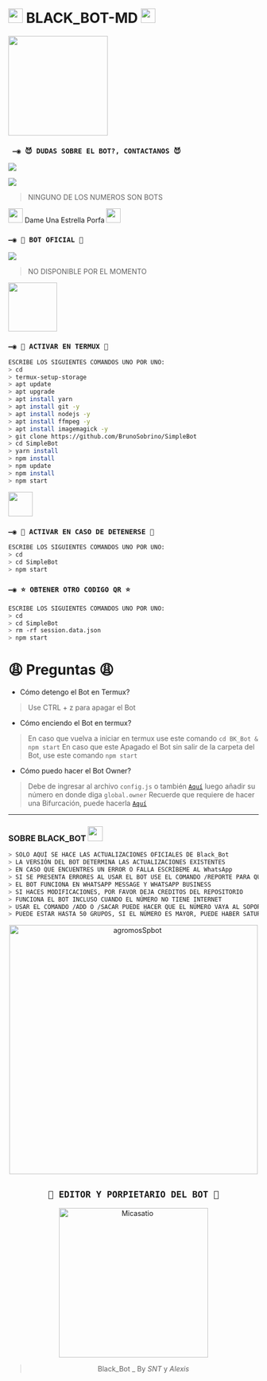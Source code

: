 # <img src="https://thumbs.gfycat.com/AdolescentAgileCoqui-size_restricted.gif" width="29px"> BLACK_BOT-MD <img src="https://thumbs.gfycat.com/AdolescentAgileCoqui-size_restricted.gif" width="29px">

<img src="https://c.tenor.com/OIc0cAei3dwAAAAd/gato-baile.gif" height="200px">

### ` —◉ 😈 DUDAS SOBRE EL BOT?, CONTACTANOS 😈`
<a href="http://Wa.me/595983186566?text=Hola Bro 👻" target="blank"><img src="https://img.shields.io/badge/-SNT OFC-25D366?style=for-the-badge&logo=whatsapp&logoColor=white" /></a> 


<a href="http://Wa.me/524531106422?text=Hola Bro 👻" target="blank"><img src="https://img.shields.io/badge/-Alexis OFC-25D366?style=for-the-badge&logo=whatsapp&logoColor=white" /></a>
> NINGUNO DE LOS NUMEROS SON BOTS 

<img src="https://i.gifer.com/origin/84/84b7d7e62befb51f831bc0ed938c8742.gif" width="29px"> Dame Una Estrella Porfa <img src="https://i.gifer.com/origin/84/84b7d7e62befb51f831bc0ed938c8742.gif" width="29px">
### `—◉ 🥵 BOT OFICIAL 🥵`
<a href="http://Wa.me/?text=Hola Bro 👻" target="blank"><img src="https://img.shields.io/badge/-SNT-25D366?style=for-the-badge&logo=whatsapp&logoColor=white" /></a>
> NO DISPONIBLE POR EL MOMENTO
<img src="https://github.com/siegrin/siegrin/blob/main/Assets/powerup.gif" height="98px">

### `—◉ 👾 ACTIVAR EN TERMUX 👾`
```bash
ESCRIBE LOS SIGUIENTES COMANDOS UNO POR UNO:
> cd
> termux-setup-storage
> apt update 
> apt upgrade 
> apt install yarn 
> apt install git -y
> apt install nodejs -y
> apt install ffmpeg -y
> apt install imagemagick -y
> git clone https://github.com/BrunoSobrino/SimpleBot
> cd SimpleBot
> yarn install
> npm install
> npm update
> npm install
> npm start
```

<img src="https://c.tenor.com/HLrXIleGBToAAAAC/transparent-cat.gif" height="49px">

### `—◉ 🔶 ACTIVAR EN CASO DE DETENERSE 🔶`
```bash
ESCRIBE LOS SIGUIENTES COMANDOS UNO POR UNO:
> cd 
> cd SimpleBot
> npm start
```

### `—◉ ⭐ OBTENER OTRO CODIGO QR ⭐`
```bash
ESCRIBE LOS SIGUIENTES COMANDOS UNO POR UNO:
> cd 
> cd SimpleBot
> rm -rf session.data.json
> npm start
```
# 😩 Preguntas 😩
* Cómo detengo el Bot en Termux?
> Use CTRL + z para apagar el Bot

* Cómo enciendo el Bot en termux?
> En caso que vuelva a iniciar en termux use este comando ```cd BK_Bot & npm start```
En caso que este Apagado el Bot sin salir de la carpeta del Bot, use este comando ```npm start```

* Cómo puedo hacer el Bot Owner?
> Debe de ingresar al archivo `config.js` o también [`Aquí`](https://github.com/Micasatio-Li/BK_Bot-Termux/blob/master/config.js) luego añadir su número en donde diga `global.owner` Recuerde que requiere de hacer una Bifurcación, puede hacerla [`Aquí`](https://github.com/Micasatio/BK_Bot/fork)
----
### SOBRE BLACK_BOT <img src="https://i.pinimg.com/originals/0e/c9/89/0ec989dde8b5fc0deef4e5b09292b605.gif" height="30px">
```bash
> SOLO AQUÍ SE HACE LAS ACTUALIZACIONES OFICIALES DE Black_Bot
> LA VERSIÓN DEL BOT DETERMINA LAS ACTUALIZACIONES EXISTENTES 
> EN CASO QUE ENCUENTRES UN ERROR O FALLA ESCRÍBEME AL WhatsApp 
> SI SE PRESENTA ERRORES AL USAR EL BOT USE EL COMANDO /REPORTE PARA QUE LA PROPIETARIO LO SOLUCIONE
> EL BOT FUNCIONA EN WHATSAPP MESSAGE Y WHATSAPP BUSINESS 
> SI HACES MODIFICACIONES, POR FAVOR DEJA CREDITOS DEL REPOSITORIO
> FUNCIONA EL BOT INCLUSO CUANDO EL NÚMERO NO TIENE INTERNET 
> USAR EL COMANDO /ADD O /SACAR PUEDE HACER QUE EL NÚMERO VAYA AL SOPORTE
> PUEDE ESTAR HASTA 50 GRUPOS, SI EL NÚMERO ES MAYOR, PUEDE HABER SATURACIÓN 
```

<div align="center">
<img src="https://i.ytimg.com/vi/nkhVzxXnuSQ/maxresdefault.jpg" alt="agromosSpbot" width="500" />


## `🔰 EDITOR Y PORPIETARIO DEL BOT 🔰` 
<a href="https://github.com/Micasatio"><img src="https://github.com/Micasatio.png" width="300" height="300" alt="Micasatio"/></a>

> Black_Bot _ By *SNT* y *Alexis*
